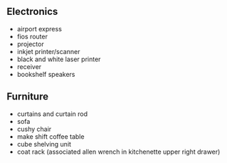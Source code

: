 ## Electronics
- airport express
- fios router
- projector
- inkjet printer/scanner
- black and white laser printer
- receiver
- bookshelf speakers

## Furniture
- curtains and curtain rod
- sofa
- cushy chair
- make shift coffee table
- cube shelving unit
- coat rack (associated allen wrench in kitchenette upper right drawer)
